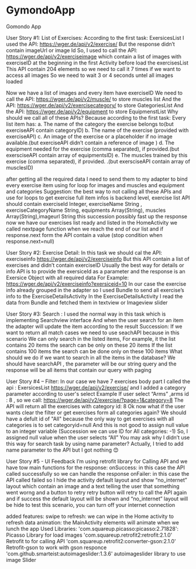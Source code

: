 # GymondoApp
Gomondo App

User Story #1: List of Exercises:
According to the first task: ExersicesList I used the API: https://wger.de/api/v2/exercise/
But the response didn’t contain imageUrl or image Id
So, I used to call the API: https://wger.de/api/v2/exerciseimage which contain a list of images with exerciseID at the beginning in the first Activity before load the exercisesList
This API contain 204 elements so we need to call it 7 times if we want to access all images 
So we need to wait 3 or 4 seconds untel all images loaded 

Now we have a list of images and every item have exerciseID
We need to call the API:  https://wger.de/api/v2/muscle/ to store muscles list
And the API:  https://wger.de/api/v2/exercisecategory/ to store GategoriesList
And the API: https://wger.de/api/v2/equipment  to store EquipmenstList
Why should we call all of these APIs?
Because according to the first task: Every list item has:
a. The name of the category the exercise belongs to(but exerciseAPI contain categoryID)
b. The name of the exercise (provided with exerciseAPI)
c. An image of the exercise or a placeholder if no image available.(but exerciseAPI didn’t contain a reference of image )
d. The equipment needed for the exercise (comma separated), if provided.(but exersciseAPI contain array of equipmentsID)
e. The muscles trained by this exercise (comma separated), if provided. .(but exersciseAPI contain array of musclesID)

after getting all the required data I need to send them to my adapter to bind every exercise item
using for loop for images and muscles and equipment and categories
Suggestion: 
the best way to not calling all these APIs and use for loops to get exercise full item infos is backend level,
exercise list API should contain exerciseId Integer, exerciseName String , exerciseCategoryName String, 
equipments Array(String), muscles Array(String),imageurl String
this succession possibly fast up the response
now we have our exercises list ready and listed in the HomeActivity
we called nextpage function when we reach the end of our list and if response.next form the API contain a value (stop condition when response.next=null)

User Story #2: Exercise Detail:
In this task we should cal the API: exerciseinfo https://wger.de/api/v2/exerciseinfo 
But this API contain a list of exercises and didn’t contain exerciseID
Usually the best way for details or info API is to provide the exersiceId as a parameter and the response is an Exersice Object with all required data 
For Example: https://wger.de/api/v2/exerciseinfo?exersiceid=10
In our case the exercise info already grouped in the adapter so I used Bundle to send all exercise’s info to the ExerciseDetailsActivity
In the ExerciseDetailsActivity I read the data from Bundle and fetched them in textview or Imageview slider

User Story #3: Search :
I used the normal way in this task which is implementing Searchview interface 
And when the user search for an item the adapter will update the item according to the result 
Succession:
If we want to return all match cases we need to use seachAPI because in this scenario 
We can only search in the listed items,
For example, it the list contains 20 items the search can be only on these 20 items
If the list contains 100 items the search can be done only on these 100 items
What should we do if we want to search in all the items in the database?
We should have searchAPI , the parameter will be our string query and the response will be all items that contain our query with paging




User Story #4 – Filter: 
In our case we have 7 exercises body part 
I called the api : ExersicesList https://wger.de/api/v2/exercise/ and I added a category parameter according to user's select 
Example
If user select “Arms” ,arms id : 8 , so we call: https://wger.de/api/v2/exercise/?page=1&category=8 
The API will return all the exercises with category id: 8
Ok now what if the user wants clear the filter or get exercises form all categories again?
We should have a defult id of "All" because the only way to get exercises with all categories is to set categoryid=null
And this is not good to assign null value to an integer variable (Succession we can use ID for All categories: -1)
So, I assigned null value when the user selects “All” 
You may ask why I didn’t use this way for search task by using name parameter?
Actually, I tried to add name parameter to the API but I got nothing 😊


User Story #5 - UI Feedback 
I’m using retrofit library for Calling API and we have tow main functions for the response:
onSuccess: in this case the API called successfully so we can handle the response
onFailer: in this case the API called failed so I hide the activity default layout and show “no_internet” layout which contain an image and a text telling the user that something went worng and a button to retry 
retry button will retry to call the API again and if success the default layout will be shown and “no_internet” layout will be hide 
to test this scenario, you can turn off your internet connection 

added features:
swipe to refresh: we can wipe in the Home activity to refresh data
animation: the MainActivity elements will animate when we lunch the app 
Used Libraries:
'com.squareup.picasso:picasso:2.71828': Picasso Library for load images
'com.squareup.retrofit2:retrofit:2.1.0' Retrofit to for calling API
'com.squareup.retrofit2:converter-gson:2.1.0' Retrofit-gson to work with gson responce
'com.github.smarteist:autoimageslider:1.3.6' autoimageslider library to use image Slider

